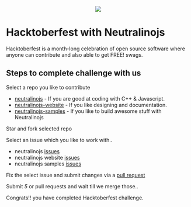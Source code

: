 <div align="center">
<img src="https://hacktoberfest.digitalocean.com/assets/logo-hacktoberfest-658b5aa2bd34e782d29c40bf6afbdff00f20fe1328efa6da17743878ba8db66f.png"/>
  </div>

# Hacktoberfest with Neutralinojs

Hacktoberfest is a month-long celebration of open source software where anyone can contribute and also able to get FREE! swags.

## Steps to complete challenge with us 

Select a repo you like to contribute 

- [neutralinojs](https://github.com/neutralinojs/neutralinojs) - If you are good at coding with C++ & Javascript.
- [neutralinojs-website](https://github.com/neutralinojs/neutralinojs.github.io) - If you like designing and documentation.
- [neutralinojs-samples](https://github.com/neutralinojs/neutralinojs-samples) - If you like to build awesome stuff with Neutralinojs

Star and fork selected repo

Select an issue which you like to work with..

- neutralinojs [issues](https://github.com/neutralinojs/neutralinojs/labels/hacktoberfest)
- neutralinojs website [issues](https://github.com/neutralinojs/neutralinojs.github.io/labels/hacktoberfest)
- neutralinojs samples [issues](https://github.com/neutralinojs/neutralinojs-samples/labels/hacktoberfest)

Fix the select issue and submit changes via a [pull request](https://help.github.com/articles/about-pull-requests/) 

Submit *5* or pull requests and wait till we merge those..

Congrats!! you have completed Hacktoberfest challenge.

